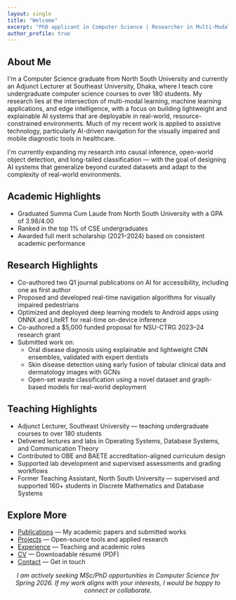 ```yaml
---
layout: single
title: "Welcome"
excerpt: "PhD applicant in Computer Science | Researcher in Multi-Modal AI, Computer Vision, Natural Language Processing, and Edge Intelligence"
author_profile: true
---
```


<div class="experience-section">

<h2 class="exp-heading">About Me</h2>
<div class="exp-card">
<p>
I'm a Computer Science graduate from North South University and currently an Adjunct Lecturer at Southeast University, Dhaka, where I teach core undergraduate computer science courses to over 180 students. My research lies at the intersection of multi-modal learning, machine learning applications, and edge intelligence, with a focus on building lightweight and explainable AI systems that are deployable in real-world, resource-constrained environments. Much of my recent work is applied to assistive technology, particularly AI-driven navigation for the visually impaired and mobile diagnostic tools in healthcare.
</p>

<p>
I'm currently expanding my research into causal inference, open-world object detection, and long-tailed classification — with the goal of designing AI systems that generalize beyond curated datasets and adapt to the complexity of real-world environments.
</p>
</div>

<h2 class="exp-heading">Academic Highlights</h2>
<div class="exp-card">
  <ul>
    <li>Graduated Summa Cum Laude from North South University with a GPA of 3.98/4.00</li>
    <li>Ranked in the top 1% of CSE undergraduates</li>
    <li>Awarded full merit scholarship (2021–2024) based on consistent academic performance</li>
  </ul>
</div>

<h2 class="exp-heading">Research Highlights</h2>
<div class="exp-card">
  <ul>
    <li>Co-authored two Q1 journal publications on AI for accessibility, including one as first author</li>
    <li>Proposed and developed real-time navigation algorithms for visually impaired pedestrians</li>
    <li>Optimized and deployed deep learning models to Android apps using ONNX and LiteRT for real-time on-device inference</li>
    <li>Co-authored a $5,000 funded proposal for NSU-CTRG 2023–24 research grant</li>
    <li>Submitted work on:
      <ul>
        <li>Oral disease diagnosis using explainable and lightweight CNN ensembles, validated with expert dentists</li>
        <li>Skin disease detection using early fusion of tabular clinical data and dermatology images with GCNs</li>
        <li>Open-set waste classification using a novel dataset and graph-based models for real-world deployment</li>
      </ul>
    </li>
  </ul>
</div>

<h2 class="exp-heading">Teaching Highlights</h2>
<div class="exp-card">
  <ul>
    <li>Adjunct Lecturer, Southeast University — teaching undergraduate courses to over 180 students</li>
    <li>Delivered lectures and labs in Operating Systems, Database Systems, and Communication Theory</li>
    <li>Contributed to OBE and BAETE accreditation-aligned curriculum design</li>
    <li>Supported lab development and supervised assessments and grading workflows</li>
    <li>Former Teaching Assistant, North South University — supervised and supported 160+ students in Discrete Mathematics and Database Systems</li>
  </ul>
</div>

<h2 class="exp-heading">Explore More</h2>
<div class="exp-card">
  <ul>
    <li><a href="/publications/">Publications</a> — My academic papers and submitted works</li>
    <li><a href="/projects/">Projects</a> — Open-source tools and applied research</li>
    <li><a href="/experience/">Experience</a> — Teaching and academic roles</li>
    <li><a href="/cv/">CV</a> — Downloadable résumé (PDF)</li>
    <li><a href="/contact/">Contact</a> — Get in touch</li>
  </ul>
</div>

<p style="text-align: center;"><em>I am actively seeking MSc/PhD opportunities in Computer Science for Spring 2026. If my work aligns with your interests, I would be happy to connect or collaborate.</em></p>

</div>
